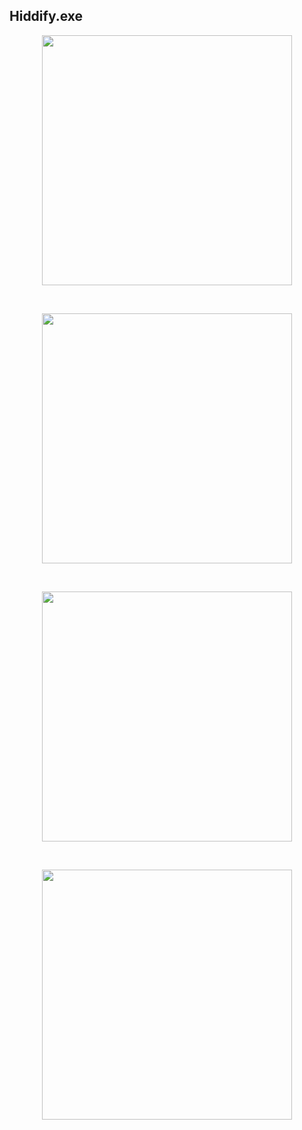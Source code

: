 ## Hiddify.exe

<p align="center"><img src="https://cdn.jsdelivr.net/gh/zb9678/img@main/im7/03.05:18:30:50.png" style="width:400px;"></p><br>
<p align="center"><img src="https://cdn.jsdelivr.net/gh/zb9678/img@main/im7/03.05:18:32:12.png" style="width:400px;"></p><br>
<p align="center"><img src="https://cdn.jsdelivr.net/gh/zb9678/img@main/im7/03.05:18:33:21.png" style="width:400px;"></p><br>
<p align="center"><img src="https://cdn.jsdelivr.net/gh/zb9678/img@main/im7/03.05:18:34:11.png" style="width:400px;"></p><br>